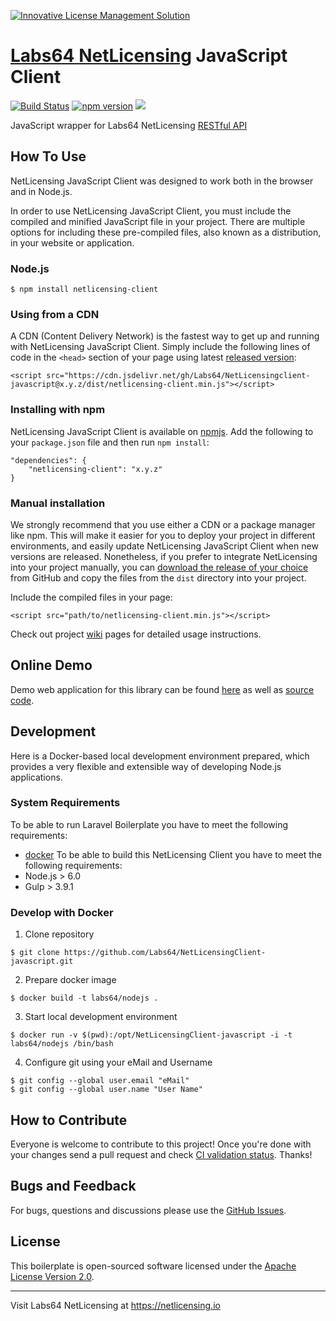 <a href="https://netlicensing.io"><img src="https://netlicensing.io/img/netlicensing-stage-twitter.jpg" alt="Innovative License Management Solution"></a>

# [Labs64 NetLicensing](https://netlicensing.io) JavaScript Client

[![Build Status](https://travis-ci.org/Labs64/NetLicensingClient-javascript.svg?branch=master)](https://travis-ci.org/Labs64/NetLicensingClient-javascript)
[![npm version](https://badge.fury.io/js/netlicensing-client.svg)](https://badge.fury.io/js/netlicensing-client)
[![](https://data.jsdelivr.com/v1/package/npm/netlicensing-client/badge)](https://www.jsdelivr.com/package/npm/netlicensing-client)

JavaScript wrapper for Labs64 NetLicensing [RESTful API](http://l64.cc/nl10)

## How To Use

NetLicensing JavaScript Client was designed to work both in the browser and in Node.js.

In order to use NetLicensing JavaScript Client, you must include the compiled and minified JavaScript file in your project. There are multiple options for including these pre-compiled files, also known as a distribution, in your website or application.

### Node.js

```
$ npm install netlicensing-client
```

### Using from a CDN

A CDN (Content Delivery Network) is the fastest way to get up and running with NetLicensing JavaScript Client.
Simply include the following lines of code in the `<head>` section of your page using latest [released version](https://github.com/Labs64/NetLicensingClient-javascript/releases):
```
<script src="https://cdn.jsdelivr.net/gh/Labs64/NetLicensingclient-javascript@x.y.z/dist/netlicensing-client.min.js"></script>
```

### Installing with npm

NetLicensing JavaScript Client is available on [npmjs](https://www.npmjs.com/package/netlicensing-client). Add the following to your `package.json` file and then run `npm install`:
```
"dependencies": {
    "netlicensing-client": "x.y.z"
}
```

### Manual installation

We strongly recommend that you use either a CDN or a package manager like npm. This will make it easier for you to deploy your project in different environments, and easily update NetLicensing JavaScript Client when new versions are released. Nonetheless, if you prefer to integrate NetLicensing into your project manually, you can [download the release of your choice](https://github.com/Labs64/NetLicensingClient-javascript/releases) from GitHub and copy the files from the `dist` directory into your project.

Include the compiled files in your page:
```
<script src="path/to/netlicensing-client.min.js"></script>
```

Check out project [wiki](https://github.com/Labs64/NetLicensingClient-javascript/wiki) pages for detailed usage instructions.

## Online Demo

Demo web application for this library can be found [here](http://io.labs64.com/NetLicensingClient-javascript/client-demo.html) as well as [source code](https://github.com/Labs64/NetLicensingClient-javascript/tree/master/docs).

## Development

Here is a Docker-based local development environment prepared, which provides a very flexible and extensible way of developing Node.js applications.

### System Requirements
To be able to run Laravel Boilerplate you have to meet the following requirements:
* [docker](https://www.docker.com)
To be able to build this NetLicensing Client you have to meet the following requirements:
* Node.js > 6.0
* Gulp > 3.9.1

### Develop with Docker

1. Clone repository
```
$ git clone https://github.com/Labs64/NetLicensingClient-javascript.git
```

2. Prepare docker image
```
$ docker build -t labs64/nodejs .
```

3. Start local development environment
```
$ docker run -v $(pwd):/opt/NetLicensingClient-javascript -i -t labs64/nodejs /bin/bash
```

4. Configure git using your eMail and Username
```
$ git config --global user.email "eMail"
$ git config --global user.name "User Name"
```

## How to Contribute

Everyone is welcome to contribute to this project!
Once you're done with your changes send a pull request and check [CI validation status](https://travis-ci.org/Labs64/NetLicensingClient-javascript).
Thanks!

## Bugs and Feedback

For bugs, questions and discussions please use the [GitHub Issues](https://github.com/Labs64/NetLicensingClient-javascript/issues).

## License

This boilerplate is open-sourced software licensed under the [Apache License Version 2.0](LICENSE).

---

Visit Labs64 NetLicensing at https://netlicensing.io
